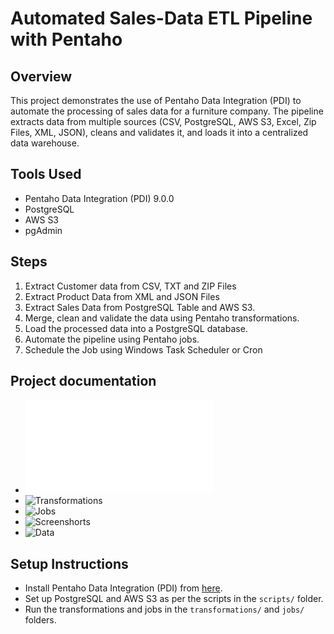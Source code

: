 # Automated Sales-Data ETL Pipeline with Pentaho

## Overview
This project demonstrates the use of Pentaho Data Integration (PDI) to automate the processing of sales data for a furniture company. The pipeline extracts data from multiple sources (CSV, PostgreSQL, AWS S3, Excel, Zip Files, XML, JSON), cleans and validates it, and loads it into a centralized data warehouse.

## Tools Used
- Pentaho Data Integration (PDI) 9.0.0
- PostgreSQL
- AWS S3
- pgAdmin

## Steps
1. Extract Customer data from CSV, TXT and ZIP Files
2. Extract Product Data from XML and JSON Files
3. Extract Sales Data from PostgreSQL Table and AWS S3.
4. Merge, clean and validate the data using Pentaho transformations.
5. Load the processed data into a PostgreSQL database.
6. Automate the pipeline using Pentaho jobs.
7. Schedule the Job using Windows Task Scheduler or Cron 

## Project documentation
- ![Project Overview](documentation/project_overview.md)
- ![Transformations](transformations)
- ![Jobs](jobs)
- ![Screenshorts](documentation/screenshots)
- ![Data](data)

## Setup Instructions
- Install Pentaho Data Integration (PDI) from [here](https://sourceforge.net/projects/pentaho/).
- Set up PostgreSQL and AWS S3 as per the scripts in the `scripts/` folder.
- Run the transformations and jobs in the `transformations/` and `jobs/` folders.
